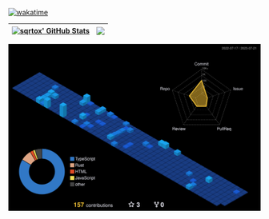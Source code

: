 [![wakatime](https://wakatime.com/badge/user/e0227196-6cd4-4892-85a4-ca0aae4e6b22.svg)](https://wakatime.com/@e0227196-6cd4-4892-85a4-ca0aae4e6b22)

| <a href="https://github.com/anuraghazra/github-readme-stats"><img align="center" src="https://github-readme-stats.vercel.app/api?username=sqrtox&show_icons=true&include_all_commits=true&theme=tokyonight&hide_border=true" alt="sqrtox' GitHub Stats" /></a> | <a href="https://github.com/anuraghazra/github-readme-stats"><img align="center" src="https://github-readme-stats.vercel.app/api/top-langs/?username=sqrtox&layout=compact&theme=tokyonight&hide_border=true" /></a> |
| ------------- | ------------- |

![](./profile-3d-contrib/profile-night-view.svg)

